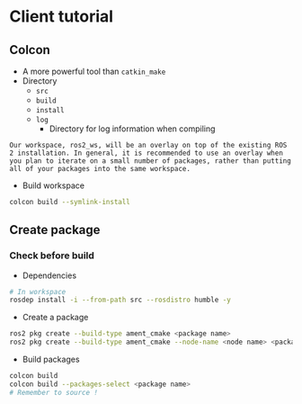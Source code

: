 # Client tutorial

## Colcon

- A more powerful tool than ```catkin_make```
- Directory
    - ```src```
    - ```build```
    - ```install```
    - ```log```
        - Directory for log information when compiling
```
Our workspace, ros2_ws, will be an overlay on top of the existing ROS 2 installation. In general, it is recommended to use an overlay when you plan to iterate on a small number of packages, rather than putting all of your packages into the same workspace.
```
- Build workspace
```bash
colcon build --symlink-install
```

## Create package

### Check before build

- Dependencies
```bash
# In workspace
rosdep install -i --from-path src --rosdistro humble -y
```

- Create a package
```bash
ros2 pkg create --build-type ament_cmake <package name>
ros2 pkg create --build-type ament_cmake --node-name <node name> <package name>
```

- Build packages
```bash
colcon build
colcon build --packages-select <package name>
# Remember to source !
```
